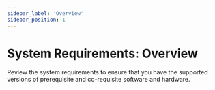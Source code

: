 ```yaml
---
sidebar_label: 'Overview'
sidebar_position: 1
---
```


# System Requirements: Overview

Review the system requirements to ensure that you have the supported versions of prerequisite and co-requisite software and hardware.
